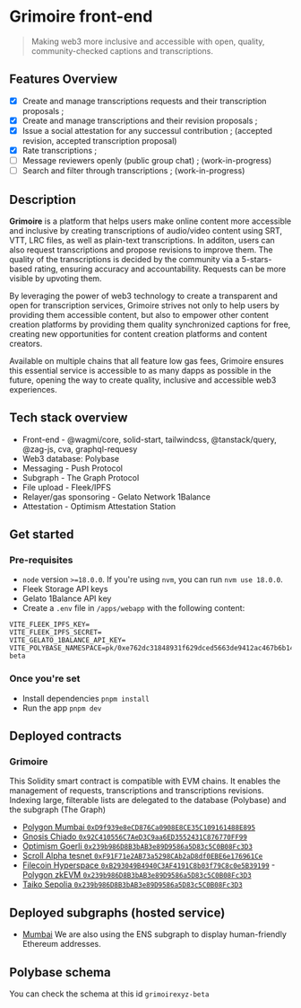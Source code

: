 # Grimoire front-end

> Making web3 more inclusive and accessible with open, quality, community-checked captions and transcriptions.

## Features Overview

- [x] Create and manage transcriptions requests and their transcription proposals ;
- [x] Create and manage transcriptions and their revision proposals ;
- [x] Issue a social attestation for any successul contribution ; (accepted revision, accepted transcription proposal)
- [x] Rate transcriptions ;
- [ ] Message reviewers openly (public group chat) ; (work-in-progress)
- [ ] Search and filter through transcriptions ; (work-in-progress)

## Description

**Grimoire** is a platform that helps users make online content more accessible and inclusive by creating transcriptions of audio/video content using SRT, VTT, LRC files, as well as plain-text transcriptions. In additon, users can also request transcriptions and propose revisions to improve them. The quality of the transcriptions is decided by the community via a 5-stars-based rating, ensuring accuracy and accountability. Requests can be more visible by upvoting them.

By leveraging the power of web3 technology to create a transparent and open for transcription services, Grimoire strives not only to help users by providing them accessible content, but also to empower other content creation platforms by providing them quality synchronized captions for free, creating new opportunities for content creation platforms and content creators.

Available on multiple chains that all feature low gas fees, Grimoire ensures this essential service is accessible to as many dapps as possible in the future, opening the way to create quality, inclusive and accessible web3 experiences.

## Tech stack overview

- Front-end - @wagmi/core, solid-start, tailwindcss, @tanstack/query, @zag-js, cva, graphql-requesy
- Web3 database: Polybase
- Messaging - Push Protocol
- Subgraph - The Graph Protocol
- File upload - Fleek/IPFS
- Relayer/gas sponsoring - Gelato Network 1Balance
- Attestation - Optimism Attestation Station

## Get started

### Pre-requisites

- `node` version `>=18.0.0`. If you're using `nvm`, you can run `nvm use 18.0.0`.
- Fleek Storage API keys
- Gelato 1Balance API key
- Create a `.env` file in `/apps/webapp` with the following content:

```
VITE_FLEEK_IPFS_KEY=
VITE_FLEEK_IPFS_SECRET=
VITE_GELATO_1BALANCE_API_KEY=
VITE_POLYBASE_NAMESPACE=pk/0xe762dc31848931f629dced5663de9412ac467b6b1475b99134dd41a51ca1e52ae61e096fcccae25ae11c80550cfbadebb3dcf69c639e762dcbdad4d6fe508a6e/grimoirexyz-beta
```

### Once you're set

- Install dependencies `pnpm install`
- Run the app `pnpm dev`

## Deployed contracts

### Grimoire

This Solidity smart contract is compatible with EVM chains. It enables the management of requests, transcriptions and transcriptions revisions. Indexing large, filterable lists are delegated to the database (Polybase) and the subgraph (The Graph)

- [Polygon Mumbai `0xD9f939e8eCD876Ca0908E8CE35C109161488E895`](https://mumbai.polygonscan.com/address/0xD9f939e8eCD876Ca0908E8CE35C109161488E895)
- [Gnosis Chiado `0x92C410556C7AeD3C9aa6ED3552431C876770FF99`](https://repo.sourcify.dev/contracts/full_match/10200/0x92C410556C7AeD3C9aa6ED3552431C876770FF99/)
- [Optimism Goerli `0x239b986D8B3bAB3e89D9586a5D83c5C0B08Fc3D3`](https://repo.sourcify.dev/contracts/full_match/420/0x239b986D8B3bAB3e89D9586a5D83c5C0B08Fc3D3/)
- [Scroll Alpha tesnet `0xF91F71e2AB73a5298CAb2aD8df0EBE6e176961Ce`](https://blockscout.scroll.io/address/0xF91F71e2AB73a5298CAb2aD8df0EBE6e176961Ce)
- [Filecoin Hyperspace `0xB293049B4940C3AF4191C8b03f79C8c0e5B39199`](https://w3s.link/ipfs/bafkreighmwwfhnothnmw53y2fz5xesjr5d7lpxz5oavcg5h76geg42dp4m)
-[Polygon zkEVM `0x239b986D8B3bAB3e89D9586a5D83c5C0B08Fc3D3`](https://explorer.public.zkevm-test.net/address/0x239b986D8B3bAB3e89D9586a5D83c5C0B08Fc3D3)
- [Taiko Sepolia `0x239b986D8B3bAB3e89D9586a5D83c5C0B08Fc3D3`](https://sepolia.etherscan.io/address/0x239b986D8B3bAB3e89D9586a5D83c5C0B08Fc3D3)

## Deployed subgraphs (hosted service)

- [Mumbai](https://thegraph.com/hosted-service/subgraph/timotejgerzelj/grimoire-subgraph)
  We are also using the ENS subgraph to display human-friendly Ethereum addresses.

## Polybase schema

You can check the schema at this id `grimoirexyz-beta`
